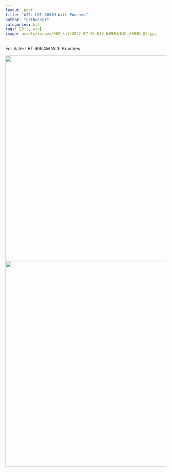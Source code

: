 ```yaml
---
layout: post
title: "WTS: LBT 6094M With Pouches"
author: "ulfhednar"
categories: kit
tags: [kit, wts]
image: assets/images/002_kit/2022-07-05_KJK_6094M/KJK_6094M_01.jpg
---
```


For Sale: LBT 6094M With Pouches

<div class="image-thumbnail">
	<a href="/assets/images/002_kit/2022-07-05_KJK_6094M/KJK_6094M_01.jpg">
		<img src="/assets/images/002_kit/2022-07-05_KJK_6094M/KJK_6094M_01.jpg" width="640"/>
	</a>
</div>

<div class="image-thumbnail">
	<a href="/assets/images/002_kit/2022-07-05_KJK_6094M/KJK_6094M_02.jpg">
		<img src="/assets/images/002_kit/2022-07-05_KJK_6094M/KJK_6094M_02.jpg" width="640"/>
	</a>
</div>